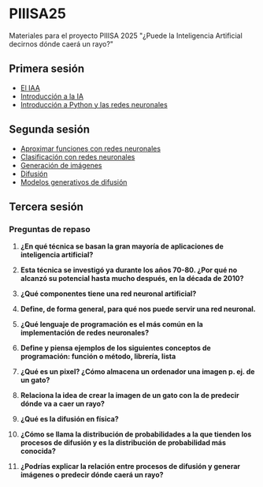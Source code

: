 # PIIISA25
Materiales para el proyecto PIIISA 2025 "¿Puede la Inteligencia Artificial decirnos dónde caerá un rayo?"

## Primera sesión

* [El IAA](https://github.com/aluque/PIIISA25/raw/refs/heads/main/El_IAA.pptx)
* [Introducción a la IA](https://colab.research.google.com/drive/1zXGDayiZ8wtGTHWvOSM_w_-mlPYUsd68)
* [Introducción a Python y las redes neuronales](https://colab.research.google.com/drive/1gvz7gN5OsYhgYw4y_xJ4I8oo5wJbWMSW?usp=sharing)

## Segunda sesión
* [Aproximar funciones con redes neuronales](https://colab.research.google.com/drive/1EJxnmGSAvl5UzOgp6S9syRmkV8qem-Mk?usp=drive_link)
* [Clasificación con redes neuronales](https://colab.research.google.com/drive/1OjDFPzB_pZU-c_uskQHCeC5YH4QAHGsH?usp=drive_link)
* [Generación de imágenes](https://colab.research.google.com/drive/1AgNvAv9M6FX814fzuj0qs0afra8JPFDz#)
* [Difusión](https://colab.research.google.com/drive/1ow-PSIeEUi56s7y2HSPTs9RVsbHF0kwW#scrollTo=5qav_VxaKzk2)
* [Modelos generativos de difusión](https://colab.research.google.com/drive/1a1iVemaLyzTGhMc67_nN44y0QjuGn3g1#scrollTo=IUfrUTQwZfYl)


## Tercera sesión
### Preguntas de repaso
1. **¿En qué técnica se basan la gran mayoría de aplicaciones de inteligencia artificial?**

2. **Esta técnica se investigó ya durante los años 70-80. ¿Por qué no alcanzó su potencial hasta mucho después, en la década de 2010?**

3. **¿Qué componentes tiene una red neuronal artificial?**

4. **Define, de forma general, para qué nos puede servir una red neuronal.**

5. **¿Qué lenguaje de programación es el más común en la implementación de redes neuronales?**

6. **Define y piensa ejemplos de los siguientes conceptos de programación: función o método, librería, lista**

7. **¿Qué es un pixel? ¿Cómo almacena un ordenador una imagen p. ej. de un gato?**

8. **Relaciona la idea de crear la imagen de un gato con la de predecir dónde va a caer un rayo?**

9. **¿Qué es la difusión en física?**

10. **¿Cómo se llama la distribución de probabilidades a la que tienden los procesos de difusión y es la distribución de probabilidad más conocida?**

11. **¿Podrías explicar la relación entre procesos de difusión y generar imágenes o predecir dónde caerá un rayo?**
